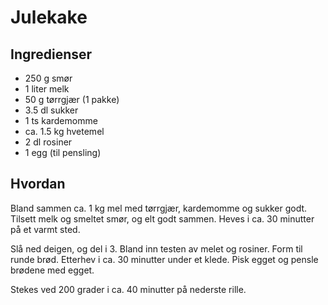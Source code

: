 # Julekake

## Ingredienser
 - 250 g smør
 - 1 liter melk
 - 50 g tørrgjær (1 pakke)
 - 3.5 dl sukker
 - 1 ts kardemomme
 - ca. 1.5 kg hvetemel
 - 2 dl rosiner
 - 1 egg (til pensling)

## Hvordan
Bland sammen ca. 1 kg mel med tørrgjær, kardemomme og sukker godt.
Tilsett melk og smeltet smør, og elt godt sammen.
Heves i ca. 30 minutter på et varmt sted.

Slå ned deigen, og del i 3.
Bland inn testen av melet og rosiner.
Form til runde brød.
Etterhev i ca. 30 minutter under et klede.
Pisk egget og pensle brødene med egget.

Stekes ved 200 grader i ca. 40 minutter på nederste rille.